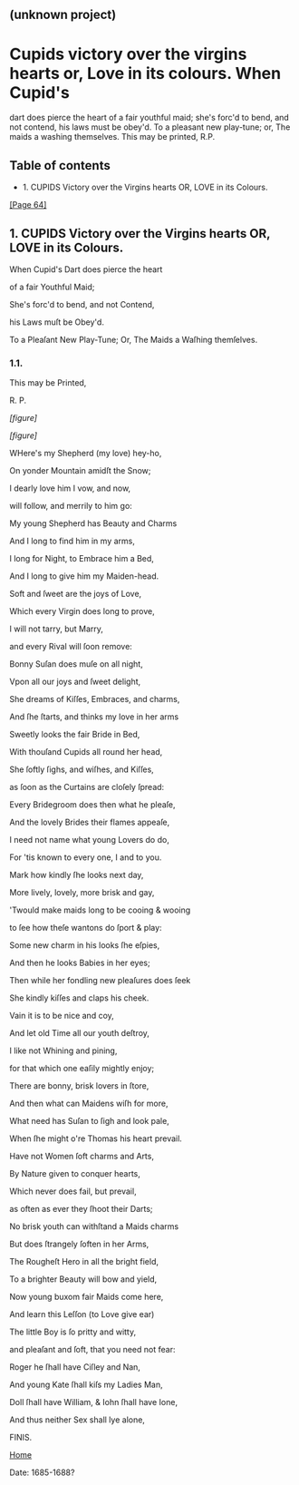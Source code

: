 ## (unknown project)

# Cupids victory over the virgins hearts or, Love in its colours. When Cupid's
dart does pierce the heart of a fair youthful maid; she's forc'd to bend, and
not contend, his laws must be obey'd. To a pleasant new play-tune; or, The
maids a washing themselves. This may be printed, R.P.

## Table of contents

  * 1\. CUPIDS Victory over the Virgins hearts OR, LOVE in its Colours.

[[Page 64]](http://eebo.chadwyck.com/downloadtiff?vid=183261&page=1)

## 1\. CUPIDS Victory over the Virgins hearts OR, LOVE in its Colours.

When Cupid's Dart does pierce the heart

of a fair Youthful Maid;

She's forc'd to bend, and not Contend,

his Laws muſt be Obey'd.

To a Pleaſant New Play-Tune; Or, The Maids a Waſhing themſelves.

### 1.1.

This may be Printed,

R. P.

_[figure]_

_[figure]_

WHere's my Shepherd (my love) hey-ho,

On yonder Mountain amidſt the Snow;

I dearly love him I vow, and now,

will follow, and merrily to him go:

My young Shepherd has Beauty and Charms

And I long to find him in my arms,

I long for Night, to Embrace him a Bed,

And I long to give him my Maiden-head.

Soft and ſweet are the joys of Love,

Which every Virgin does long to prove,

I will not tarry, but Marry,

and every Rival will ſoon remove:

Bonny Suſan does muſe on all night,

Vpon all our joys and ſweet delight,

She dreams of Kiſſes, Embraces, and charms,

And ſhe ſtarts, and thinks my love in her arms

Sweetly looks the fair Bride in Bed,

With thouſand Cupids all round her head,

She ſoftly ſighs, and wiſhes, and Kiſſes,

as ſoon as the Curtains are cloſely ſpread:

Every Bridegroom does then what he pleaſe,

And the lovely Brides their flames appeaſe,

I need not name what young Lovers do do,

For 'tis known to every one, I and to you.

Mark how kindly ſhe looks next day,

More lively, lovely, more brisk and gay,

'Twould make maids long to be cooing & wooing

to ſee how theſe wantons do ſport & play:

Some new charm in his looks ſhe eſpies,

And then he looks Babies in her eyes;

Then while her fondling new pleaſures does ſeek

She kindly kiſſes and claps his cheek.

Vain it is to be nice and coy,

And let old Time all our youth deſtroy,

I like not Whining and pining,

for that which one eaſily mightly enjoy;

There are bonny, brisk lovers in ſtore,

And then what can Maidens wiſh for more,

What need has Suſan to ſigh and look pale,

When ſhe might o're Thomas his heart prevail.

Have not Women ſoft charms and Arts,

By Nature given to conquer hearts,

Which never does fail, but prevail,

as often as ever they ſhoot their Darts;

No brisk youth can withſtand a Maids charms

But does ſtrangely ſoften in her Arms,

The Rougheſt Hero in all the bright field,

To a brighter Beauty will bow and yield,

Now young buxom fair Maids come here,

And learn this Leſſon (to Love give ear)

The little Boy is ſo pritty and witty,

and pleaſant and ſoft, that you need not fear:

Roger he ſhall have Ciſley and Nan,

And young Kate ſhall kiſs my Ladies Man,

Doll ſhall have William, & Iohn ſhall have Ione,

And thus neither Sex shall lye alone,

FINIS.

[Home](/)

Date: 1685-1688?  

